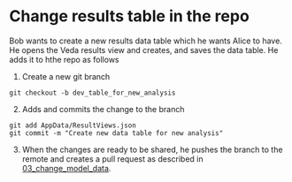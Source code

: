 # Change results table in the repo

Bob wants to create a new results data table which he wants Alice to have. He opens the Veda results view and creates, and saves the data table. He adds it to hthe repo as follows

1. Create a new git branch
```
git checkout -b dev_table_for_new_analysis
```
2. Adds and commits the change to the branch
```
git add AppData/ResultViews.json
git commit -m "Create new data table for new analysis"
```
3. When the changes are ready to be shared, he pushes the branch to the remote and creates a pull request as described in [03_change_model_data](https://github.com/DataScienceScotland/git_veda2_guidance/blob/main/03_change_model_data.md).